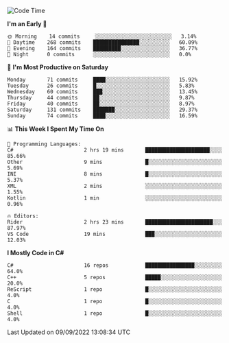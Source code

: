 <!--START_SECTION:waka-->
![Code Time](http://img.shields.io/badge/Code%20Time-815%20hrs%2027%20mins-blue)

**I'm an Early 🐤** 

```text
🌞 Morning    14 commits     ░░░░░░░░░░░░░░░░░░░░░░░░░   3.14% 
🌆 Daytime    268 commits    ███████████████░░░░░░░░░░   60.09% 
🌃 Evening    164 commits    █████████░░░░░░░░░░░░░░░░   36.77% 
🌙 Night      0 commits      ░░░░░░░░░░░░░░░░░░░░░░░░░   0.0%

```
📅 **I'm Most Productive on Saturday** 

```text
Monday       71 commits     ████░░░░░░░░░░░░░░░░░░░░░   15.92% 
Tuesday      26 commits     █░░░░░░░░░░░░░░░░░░░░░░░░   5.83% 
Wednesday    60 commits     ███░░░░░░░░░░░░░░░░░░░░░░   13.45% 
Thursday     44 commits     ██░░░░░░░░░░░░░░░░░░░░░░░   9.87% 
Friday       40 commits     ██░░░░░░░░░░░░░░░░░░░░░░░   8.97% 
Saturday     131 commits    ███████░░░░░░░░░░░░░░░░░░   29.37% 
Sunday       74 commits     ████░░░░░░░░░░░░░░░░░░░░░   16.59%

```


📊 **This Week I Spent My Time On** 

```text
💬 Programming Languages: 
C#                       2 hrs 19 mins       █████████████████████░░░░   85.66% 
Other                    9 mins              █░░░░░░░░░░░░░░░░░░░░░░░░   5.69% 
INI                      8 mins              █░░░░░░░░░░░░░░░░░░░░░░░░   5.37% 
XML                      2 mins              ░░░░░░░░░░░░░░░░░░░░░░░░░   1.55% 
Kotlin                   1 min               ░░░░░░░░░░░░░░░░░░░░░░░░░   0.96%

🔥 Editors: 
Rider                    2 hrs 23 mins       ██████████████████████░░░   87.97% 
VS Code                  19 mins             ███░░░░░░░░░░░░░░░░░░░░░░   12.03%

```

**I Mostly Code in C#** 

```text
C#                       16 repos            ████████████████░░░░░░░░░   64.0% 
C++                      5 repos             █████░░░░░░░░░░░░░░░░░░░░   20.0% 
ReScript                 1 repo              █░░░░░░░░░░░░░░░░░░░░░░░░   4.0% 
C                        1 repo              █░░░░░░░░░░░░░░░░░░░░░░░░   4.0% 
Shell                    1 repo              █░░░░░░░░░░░░░░░░░░░░░░░░   4.0%

```



 Last Updated on 09/09/2022 13:08:34 UTC
<!--END_SECTION:waka-->
